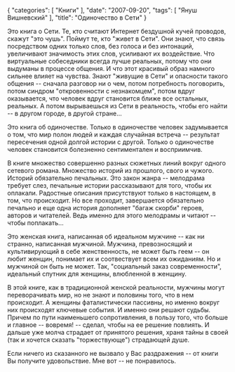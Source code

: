 {
   "categories": [
      "Книги"
   ],
   "date": "2007-09-20",
   "tags": [
      "Януш Вишневский"
   ],
   "title": "Одиночество в Сети"
}

Это книга о Сети. Те, кто считают Интернет бездушной кучей проводов, скажут "это чушь". Поймут те, кто "живет в Сети". Они знают, что связь посредством одних только слов, без голоса и без интонаций, увеличивают значимость этих слов, усиливают их воздействие. Что виртуальные собеседники всегда лучше реальных, потому что они выдуманы в процессе общения. И что этот красивый образ намного сильнее влияет на чувства. Знают "живущие в Сети" и опасности такого общения -- сначала разговор ни о чем, потом потребность поговорить, потом синдром "откровенности с незнакомцем", потом вдруг оказывается, что человек вдруг становится ближе все остальных, реальных. А потом вырываешься из Сети в реальность, чтобы его найти -- в другом городе, в другой стране...

Это книга об одиночестве. Только в одиночестве человек задумывается о том, что мир полон людей и каждая случайная встреча -- результат пересечения одной долгой истории с другой. Только о одиночестве человек становится болезненно сентиментален и восприимчив.

В книге множество совершенно разных сюжетных линий вокруг одного сетевого романа. Множество историй из прошлого, свого и чужого. Историй обязательно печальных. Это закон жанра -- мелодрама требует слез, печальные истории рассказывают для того, чтобы их оплакали. Радостные описания присутствуют только в настоящем, в том, что происходит. Но все проходит, завершается обязательно печально и еще одна история дополняет "багаж скорби" героев, авторов и читателей. Ведь именно для этого мелодрамы и читают -- чтобы поплакать...

Это женская книга, написанная об идеальном мужчине -- как ни странно, написанная мужчиной. Мужчина, превозносящий и культивирующий в себе женственность, не может быть геем -- он любит женщин, понимает их и соотвествует всем их ожиданиям. Но и мужчиной он быть не может. Так, "социальный заказ современности", идеальный спутник для женщины, влюбленной в женщину.

В этой книге, как в традиционной женской реальности, мужчины могут переворачивать мир, но не знают и половины того, что в нем происходит. А женщины фаталистически пассивны, но именно вокруг них происходят ключевые события. И именно они решают судьбы. Причем по пути наименьшего сопротивления, в пользу того, что больше и главное -- вовремя! -- сделал, чтобы на ее решение повлиять. И дальше уже молча страдает от принятого решения, храня тайны в своей (так и хочется сказать "торжествующе") страдающей душе.

Если ничего из сказанного не вызвало у Вас раздражения -- от книги Вы получите удовольствие. Мне вот -- не понравилось.
